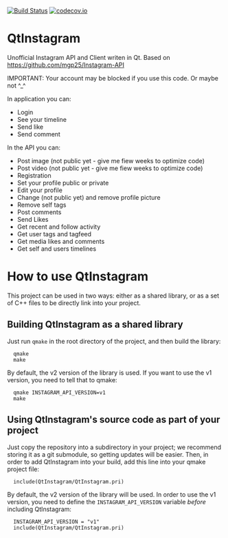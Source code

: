 [![Build Status](https://travis-ci.org/neochapay/QtInstagram.png)](https://travis-ci.org/neochapay/QtInstagram)
[![codecov.io](https://codecov.io/github/neochapay/QtInstagram/coverage.svg?branch=master)](https://codecov.io/github/neochapay/QtInstagram/branch/master)

# QtInstagram
Unofficial Instagram API and Client writen in Qt. Based on https://github.com/mgp25/Instagram-API

IMPORTANT: Your account may be blocked if you use this code. Or maybe not ^_^

In application you can:
* Login
* See your timeline
* Send like
* Send comment

In the API you can:
* Post image (not public yet - give me fiew weeks to optimize code)
* Post video (not public yet - give me fiew weeks to optimize code)
* Registration
* Set your profile public or private
* Edit your profile
* Change (not public yet) and remove profile picture
* Remove self tags
* Post comments
* Send Likes
* Get recent and follow activity
* Get user tags and tagfeed
* Get media likes and comments
* Get self and users timelines

# How to use QtInstagram

This project can be used in two ways: either as a shared library, or as a set
of C++ files to be directly link into your project.

## Building QtInstagram as a shared library

Just run `qmake` in the root directory of the project, and then build the library:

```
  qmake
  make
```
By default, the v2 version of the library is used. If you want to use the v1
version, you need to tell that to qmake:
```
  qmake INSTAGRAM_API_VERSION=v1
  make
```

## Using QtInstagram's source code as part of your project

Just copy the repository into a subdirectory in your project; we recommend
storing it as a git submodule, so getting updates will be easier. Then, in
order to add QtInstagram into your build, add this line into your qmake project
file:

```
  include(QtInstagram/QtInstagram.pri)
```
By default, the v2 version of the library will be used. In order to use the v1
version, you need to define the `INSTAGRAM_API_VERSION` variable _before_
including QtInstagram:
```
  INSTAGRAM_API_VERSION = "v1"
  include(QtInstagram/QtInstagram.pri)
```
